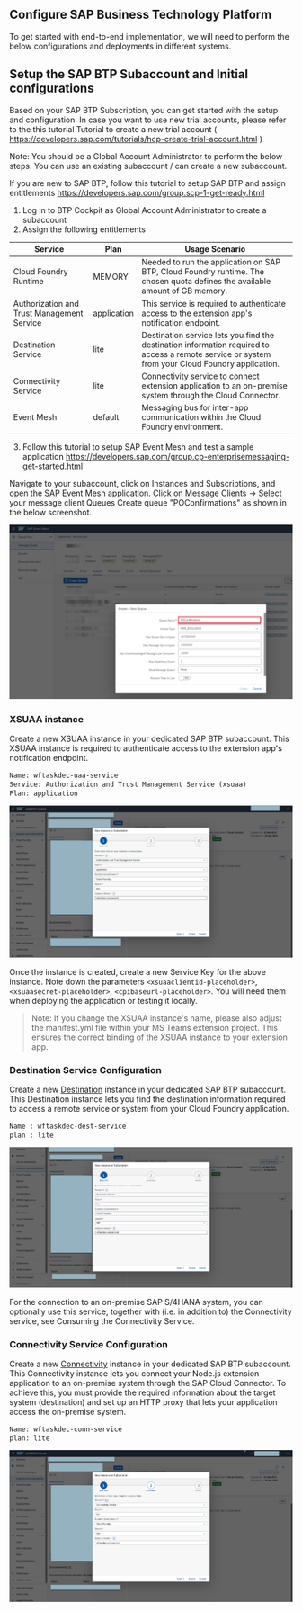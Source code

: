 ## Configure SAP Business Technology Platform
To get started with end-to-end implementation, we will need to perform the below configurations and deployments in different systems.

## Setup the SAP BTP Subaccount and Initial configurations
Based on your SAP BTP Subscription, you can get started with the setup and configuration. In case you want to use new trial accounts, please refer to the this tutorial 
Tutorial to create a new trial account ( https://developers.sap.com/tutorials/hcp-create-trial-account.html )

Note: You should be a Global Account Administrator to perform the below steps.
You can use an existing subaccount / can create a new subaccount. 

If you are new to SAP BTP, follow this tutorial to setup SAP BTP and assign entitlements
https://developers.sap.com/group.scp-1-get-ready.html

1. Log in to BTP Cockpit as Global Account Administrator to create a subaccount
2. Assign the following entitlements

Service | Plan | Usage Scenario |
--- | --- | --- |
Cloud Foundry Runtime | MEMORY | Needed to run the application on SAP BTP, Cloud Foundry runtime. The chosen quota defines the available amount of GB memory.|
Authorization and Trust Management Service | application | This service is required to authenticate access to the extension app's notification endpoint.|
Destination Service | lite | Destination service lets you find the destination information required to access a remote service or system from your Cloud Foundry application.|
Connectivity Service | lite | Connectivity service to connect extension application to an on-premise system through the Cloud Connector.|
Event Mesh | default | Messaging bus for inter-app communication within the Cloud Foundry environment.|

3. Follow this tutorial to setup SAP Event Mesh and test a sample application
https://developers.sap.com/group.cp-enterprisemessaging-get-started.html

Navigate to your subaccount, click on Instances and Subscriptions, and open the SAP Event Mesh application.
Click on Message Clients -> Select your message client Queues
Create queue "POConfirmations" as shown in the below screenshot.

![plot](./images/em-create-queue.png)



### XSUAA instance
Create a new XSUAA instance in your dedicated SAP BTP subaccount. This XSUAA instance is required to authenticate access to the extension app's notification endpoint.
```
Name: wftaskdec-uaa-service
Service: Authorization and Trust Management Service (xsuaa)
Plan: application
```
![plot](./images/btp-uaa-service.png)

Once the instance is created, create a new Service Key for the above instance. Note down the parameters `<xsuaaclientid-placeholder>`, `<xsuaasecret-placeholder>`, `<cpibaseurl-placeholder>`. You will need them when deploying the application or testing it locally.

> Note: If you change the XSUAA instance's name, please also adjust the manifest.yml file within your MS Teams extension project. This ensures the correct binding of the XSUAA instance to your extension app. 

### Destination Service Configuration
Create a new [Destination](https://help.sap.com/docs/CP_CONNECTIVITY) instance in your dedicated SAP BTP subaccount. This Destination instance lets you find the destination information required to access a remote service or system from your Cloud Foundry application.

```
Name : wftaskdec-dest-service
plan : lite
```

![plot](./images/btp-dest-instance.png)

For the connection to an on-premise SAP S/4HANA system, you can optionally use this service, together with (i.e. in addition to) the Connectivity service, see Consuming the Connectivity Service.


### Connectivity Service Configuration
Create a new [Connectivity](https://help.sap.com/docs/CP_CONNECTIVITY) instance in your dedicated SAP BTP subaccount. This Connectivity instance lets you connect your Node.js extension application to an on-premise system through the SAP Cloud Connector. To achieve this, you must provide the required information about the target system (destination) and set up an HTTP proxy that lets your application access the on-premise system.

```
Name: wftaskdec-conn-service
plan: lite
```
![plot](./images/btp-conn-instance.png)
